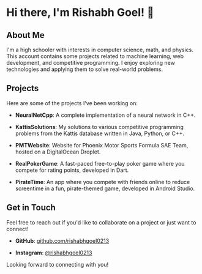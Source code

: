 # Hi there, I'm Rishabh Goel! 👋

## About Me

I'm a high schooler with interests in computer science, math, and physics. This account contains some projects related to machine learning, web development, and competitive programming. I enjoy exploring new technologies and applying them to solve real-world problems.

## Projects

Here are some of the projects I've been working on:

- **NeuralNetCpp**: A complete implementation of a neural network in C++. 

- **KattisSolutions**: My solutions to various competitive programming problems from the Kattis database written in Java, Python, or C++. 

- **PMTWebsite**: Website for Phoenix Motor Sports Formula SAE Team, hosted on a DigitalOcean Droplet. 

- **RealPokerGame**: A fast-paced free-to-play poker game where you compete for rating points, developed in Dart.

- **PirateTime**: An app where you compete with friends online to reduce screentime in a fun, pirate-themed game, developed in Android Studio. 


## Get in Touch

Feel free to reach out if you'd like to collaborate on a project or just want to connect!

- **GitHub**: [github.com/rishabhgoel0213](https://github.com/rishabhgoel0213)

- **Instagram**: [@rishabhgoel0213](https://www.instagram.com/rishabhgoel0213/)

Looking forward to connecting with you!
